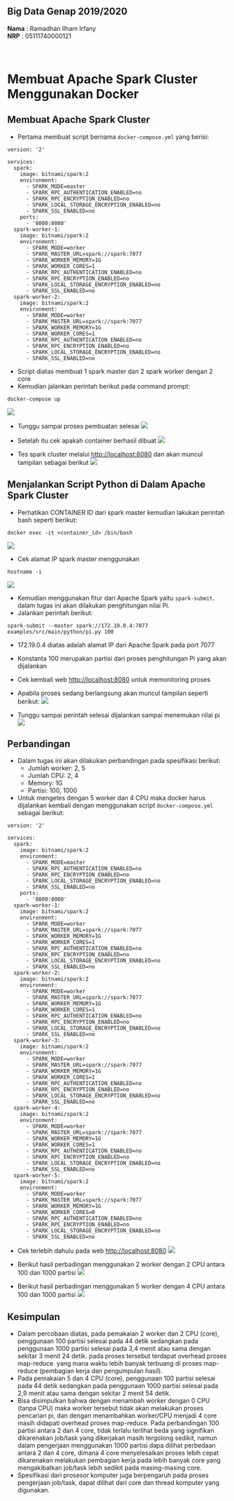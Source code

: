 ## Big Data Genap 2019/2020

**Nama**  : Ramadhan Ilham Irfany<br>
**NRP**   : 05111740000121<br><br><br>

# Membuat Apache Spark Cluster Menggunakan Docker


## Membuat Apache Spark Cluster
- Pertama membuat script bernama `docker-compose.yml` yang berisi:
```
version: '2'

services:
  spark:
    image: bitnami/spark:2
    environment:
      - SPARK_MODE=master
      - SPARK_RPC_AUTHENTICATION_ENABLED=no
      - SPARK_RPC_ENCRYPTION_ENABLED=no
      - SPARK_LOCAL_STORAGE_ENCRYPTION_ENABLED=no
      - SPARK_SSL_ENABLED=no
    ports:
      - '8080:8080'
  spark-worker-1:
    image: bitnami/spark:2
    environment:
      - SPARK_MODE=worker
      - SPARK_MASTER_URL=spark://spark:7077
      - SPARK_WORKER_MEMORY=1G
      - SPARK_WORKER_CORES=1
      - SPARK_RPC_AUTHENTICATION_ENABLED=no
      - SPARK_RPC_ENCRYPTION_ENABLED=no
      - SPARK_LOCAL_STORAGE_ENCRYPTION_ENABLED=no
      - SPARK_SSL_ENABLED=no
  spark-worker-2:
    image: bitnami/spark:2
    environment:
      - SPARK_MODE=worker
      - SPARK_MASTER_URL=spark://spark:7077
      - SPARK_WORKER_MEMORY=1G
      - SPARK_WORKER_CORES=1
      - SPARK_RPC_AUTHENTICATION_ENABLED=no
      - SPARK_RPC_ENCRYPTION_ENABLED=no
      - SPARK_LOCAL_STORAGE_ENCRYPTION_ENABLED=no
      - SPARK_SSL_ENABLED=no
```
- Script diatas membuat 1 spark master dan 2 spark worker dengan 2 core
- Kemudian jalankan perintah berikut pada command prompt:
```
docker-compose up
```
![](Dokumentasi/up.PNG)

- Tunggu sampai proses pembuatan selesai
![](Dokumentasi/done.PNG)

- Setelah itu cek apakah container berhasil dibuat
![](Dokumentasi/cek.PNG)

- Tes spark cluster melalui [http://localhost:8080](http://localhost:8080) dan akan muncul tampilan sebagai berikut
![](Dokumentasi/UI.PNG)


## Menjalankan Script Python di Dalam Apache Spark Cluster
- Perhatikan CONTAINER ID dari spark master kemudian lakukan perintah bash seperti berikut:
```
docker exec -it <container_id> /bin/bash
```
![](Dokumentasi/bash-1.png)

- Cek alamat IP spark master menggunakan
```
hostname -i
```
![](Dokumentasi/hostname.PNG)

- Kemudian menggunakan fitur dari Apache Spark yaitu `spark-submit`. dalam tugas ini akan dilakukan penghitungan nilai Pi.
- Jalankan perintah berikut:
```
spark-submit --master spark://172.19.0.4:7077 examples/src/main/python/pi.py 100
```
- 172.19.0.4 diatas adalah alamat IP dari Apache Spark pada port 7077
- Konstanta 100 merupakan partisi dari proses penghitungan Pi yang akan dijalankan
- Cek kembali web [http://localhost:8080](http://localhost:8080) untuk memonitoring proses
- Apabila proses sedang berlangsung akan muncul tampilan seperti berikut:
![](Dokumentasi/used-1.png)

- Tunggu sampai perintah selesai dijalankan sampai menemukan nilai pi
![](Dokumentasi/jobdone.PNG)


## Perbandingan
- Dalam tugas ini akan dilakukan perbandingan pada spesifikasi berikut:
    - Jumlah worker: 2, 5
    - Jumlah CPU: 2, 4
    - Memory: 1G
    - Partisi: 100, 1000
- Untuk mengetes dengan 5 worker dan 4 CPU maka docker harus dijalankan kembali dengan menggunakan script `docker-compose.yml` sebagai berikut:
```
version: '2'

services:
  spark:
    image: bitnami/spark:2
    environment:
      - SPARK_MODE=master
      - SPARK_RPC_AUTHENTICATION_ENABLED=no
      - SPARK_RPC_ENCRYPTION_ENABLED=no
      - SPARK_LOCAL_STORAGE_ENCRYPTION_ENABLED=no
      - SPARK_SSL_ENABLED=no
    ports:
      - '8080:8080'
  spark-worker-1:
    image: bitnami/spark:2
    environment:
      - SPARK_MODE=worker
      - SPARK_MASTER_URL=spark://spark:7077
      - SPARK_WORKER_MEMORY=1G
      - SPARK_WORKER_CORES=1
      - SPARK_RPC_AUTHENTICATION_ENABLED=no
      - SPARK_RPC_ENCRYPTION_ENABLED=no
      - SPARK_LOCAL_STORAGE_ENCRYPTION_ENABLED=no
      - SPARK_SSL_ENABLED=no
  spark-worker-2:
    image: bitnami/spark:2
    environment:
      - SPARK_MODE=worker
      - SPARK_MASTER_URL=spark://spark:7077
      - SPARK_WORKER_MEMORY=1G
      - SPARK_WORKER_CORES=1
      - SPARK_RPC_AUTHENTICATION_ENABLED=no
      - SPARK_RPC_ENCRYPTION_ENABLED=no
      - SPARK_LOCAL_STORAGE_ENCRYPTION_ENABLED=no
      - SPARK_SSL_ENABLED=no
  spark-worker-3:
    image: bitnami/spark:2
    environment:
      - SPARK_MODE=worker
      - SPARK_MASTER_URL=spark://spark:7077
      - SPARK_WORKER_MEMORY=1G
      - SPARK_WORKER_CORES=1
      - SPARK_RPC_AUTHENTICATION_ENABLED=no
      - SPARK_RPC_ENCRYPTION_ENABLED=no
      - SPARK_LOCAL_STORAGE_ENCRYPTION_ENABLED=no
      - SPARK_SSL_ENABLED=no
  spark-worker-4:
    image: bitnami/spark:2
    environment:
      - SPARK_MODE=worker
      - SPARK_MASTER_URL=spark://spark:7077
      - SPARK_WORKER_MEMORY=1G
      - SPARK_WORKER_CORES=1
      - SPARK_RPC_AUTHENTICATION_ENABLED=no
      - SPARK_RPC_ENCRYPTION_ENABLED=no
      - SPARK_LOCAL_STORAGE_ENCRYPTION_ENABLED=no
      - SPARK_SSL_ENABLED=no
  spark-worker-5:
    image: bitnami/spark:2
    environment:
      - SPARK_MODE=worker
      - SPARK_MASTER_URL=spark://spark:7077
      - SPARK_WORKER_MEMORY=1G
      - SPARK_WORKER_CORES=0
      - SPARK_RPC_AUTHENTICATION_ENABLED=no
      - SPARK_RPC_ENCRYPTION_ENABLED=no
      - SPARK_LOCAL_STORAGE_ENCRYPTION_ENABLED=no
      - SPARK_SSL_ENABLED=no
```
- Cek terlebih dahulu pada web [http://localhost:8080](http://localhost:8080)
![](Dokumentasi/5-worker-4-core.PNG)

- Berikut hasil perbadingan menggunakan 2 worker dengan 2 CPU antara 100 dan 1000 partisi
![](Dokumentasi/compare.png)

- Berikut hasil perbadingan menggunakan 5 worker dengan 4 CPU antara 100 dan 1000 partisi
![](Dokumentasi/compare-2.png)


## Kesimpulan
- Dalam percobaan diatas, pada pemakaian 2 worker dan 2 CPU (core), penggunaan 100 partisi selesai pada 44 detik sedangkan pada penggunaan 1000 partisi selesai pada 3,4 menit atau sama dengan sekitar 3 menit 24 detik. pada proses tersebut terdapat overhead proses map-reduce. yang mana waktu lebih banyak terbuang di proses map-reduce (pembagian kerja dan pengumpulan hasil).
- Pada pemakaian 5 dan 4 CPU (core), penggunaan 100 partisi selesai pada 44 detik sedangkan pada penggunaan 1000 partisi selesai pada 2,9 menit atau sama dengan sekitar 2 menit 54 detik.
- Bisa disimpulkan bahwa dengan menambah worker dengan 0 CPU (tanpa CPU) maka worker tersebut tidak akan melakukan proses pencarian pi, dan dengan menambahkan worker/CPU menjadi 4 core masih didapati overhead proses map-reduce. Pada perbandingan 100 partisi antara 2 dan 4 core, tidak terlalu terlihat beda yang signifikan dikarenakan job/task yang dikerjakan masih tergolong sedikit, namun dalam pengerjaan menggunakan 1000 partisi dapa dilihat perbedaan antara 2 dan 4 core, dimana 4 core menyelesaikan proses lebih cepat dikarenakan melakukan pembagian kerja pada lebih banyak core yang mengakibatkan job/task lebih sedikit pada masing-masing core.
- Spesifikasi dari prosesor komputer juga berpengaruh pada proses pengerjaan job/task, dapat dilihat dari core dan thread komputer yang digunakan.
